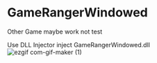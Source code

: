 # GameRangerWindowed
Other Game maybe work not test

Use DLL Injector inject GameRangerWindowed.dll
![ezgif com-gif-maker (1)](https://user-images.githubusercontent.com/35301327/173188488-873c424d-01b0-43a3-897b-d3cf5f9b1ab1.gif)

